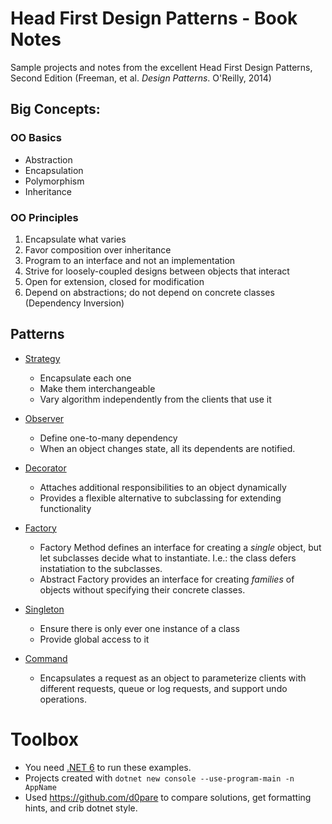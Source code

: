 # Head First Design Patterns - Book Notes

Sample projects and notes from the excellent Head First Design Patterns, Second Edition (Freeman, et al. _Design Patterns_. O'Reilly, 2014)

## Big Concepts:

### OO Basics

- Abstraction
- Encapsulation
- Polymorphism
- Inheritance

### OO Principles

1. Encapsulate what varies
2. Favor composition over inheritance
3. Program to an interface and not an implementation
4. Strive for loosely-coupled designs between objects that interact
5. Open for extension, closed for modification
6. Depend on abstractions; do not depend on concrete classes (Dependency Inversion)

## Patterns

* [Strategy](./src/strategy/README.md)

  - Encapsulate each one
  - Make them interchangeable
  - Vary algorithm independently from the clients that use it

* [Observer](./src/observer/README.md)

  - Define one-to-many dependency
  - When an object changes state, all its dependents are notified.

* [Decorator](./src/decorator/README.md)

  - Attaches additional responsibilities to an object dynamically
  - Provides a flexible alternative to subclassing for extending functionality

* [Factory](./src/factory/README.md)

  - Factory Method defines an interface for creating a _single_ object, but let subclasses decide what to instantiate. I.e.: the class defers instatiation to the subclasses.
  - Abstract Factory provides an interface for creating _families_ of objects without specifying their concrete classes.

* [Singleton](./src/singleton/README.md)

  - Ensure there is only ever one instance of a class
  - Provide global access to it

* [Command](./src/command/README.md)

  - Encapsulates a request as an object to parameterize clients with different requests, queue or log requests, and support undo operations.

# Toolbox

- You need [.NET 6](https://www.dot.net) to run these examples.
- Projects created with `dotnet new console --use-program-main -n AppName`
- Used https://github.com/d0pare to compare solutions, get formatting hints, and crib dotnet style.